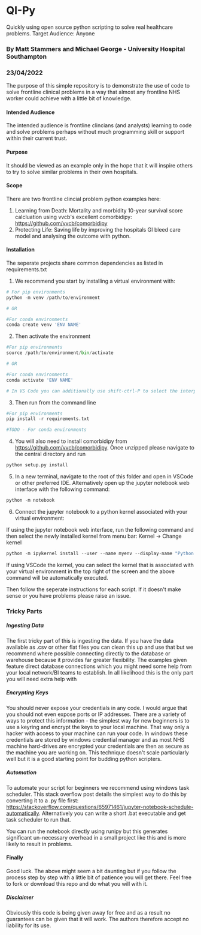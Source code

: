 # QI-Py

Quickly using open source python scripting to solve real healthcare problems. Target Audience: Anyone

### By Matt Stammers and Michael George - University Hospital Southampton
### 23/04/2022

The purpose of this simple repository is to demonstrate the use of code to solve frontline clinical problems in a way that almost any frontline NHS worker could achieve with a little bit of knowledge. 

#### Intended Audience

The intended audience is frontline clincians (and analysts) learning to code and solve problems perhaps without much programming skill or support within their current trust.

#### Purpose

It should be viewed as an example only in the hope that it will inspire others to try to solve similar problems in their own hospitals. 

#### Scope

There are two frontline clincial problem python examples here:

1) Learning from Death: Mortality and morbidity 10-year survival score calcluation using vvcb's excellent comorbidipy: https://github.com/vvcb/comorbidipy
2) Protecting Life: Saving life by improving the hospitals GI bleed care model and analysing the outcome with python.

#### Installation

The seperate projects share common dependencies as listed in requirements.txt

1. We recommend you start by installing a virtual environment with: 

```python
# For pip environments
python -m venv /path/to/environment

# OR

#For conda environments
conda create venv 'ENV NAME'
```

2. Then activate the environment
```python
#For pip environments
source /path/to/environment/bin/activate

# OR

#For conda environments
conda activate 'ENV NAME'

# In VS Code you can additionally use shift-ctrl-P to select the interpreter
```

3. Then run from the command line
```python
#For pip environments
pip install -r requirements.txt

#TODO - For conda environments
```

4. You will also need to install comorbidipy from https://github.com/vvcb/comorbidipy. Once unzipped please navigate to the central directory and run
```python
python setup.py install
```

5. In a new terminal, navigate to the root of this folder and open in VSCode or other preferred IDE. Alternatively open up the jupyter notebook web interface with the following command:
```python
python -m notebook
```

6. Connect the jupyter notebook to a python kernel associated with your virtual environment:

If using the jupyter notebook web interface, run the following command and then select the newly installed kernel from menu bar: Kernel -> Change kernel
```python
python -m ipykernel install --user --name myenv --display-name "Python (myenv)"
```

If using VSCode the kernel, you can select the kernel that is associated with your virtual environment in the top right of the screen and the above command will be automatically executed.


Then follow the seperate instructions for each script. If it doesn't make sense or you have problems please raise an issue.

### Tricky Parts

##### Ingesting Data

The first tricky part of this is ingesting the data. If you have the data available as .csv or other flat files you can clean this up and use that but we recommend where possible connecting directly to the database or warehouse because it provides far greater flexibility. The examples given feature direct database connections which you might need some help from your local network/BI teams to establish. In all likelihood this is the only part you will need extra help with

##### Encrypting Keys

You should never expose your credentials in any code. I would argue that you should not even expose ports or IP addresses. There are a variety of ways to protect this information - the simplest way for new beginners is to use a keyring and encrypt the keys to your local machine. That way only a hacker with access to your machine can run your code. In windows these credentials are stored by windows credential manager and as most NHS machine hard-drives are encrypted your credentials are then as secure as the machine you are working on. This technique doesn't scale particularly well but it is a good starting point for budding python scripters.

##### Automation

To automate your script for beginners we recommend using windows task scheduler. This stack overflow post details the simplest way to do this by converting it to a .py file first: https://stackoverflow.com/questions/65971461/jupyter-notebook-schedule-automatically. Alternatively you can write a short .bat executable and get task scheduler to run that. 

You can run the notebook directly using runipy but this generates significant un-necessary overhead in a small project like this and is more likely to result in problems.

#### Finally

Good luck. The above might seem a bit daunting but if you follow the process step by step with a little bit of patience you will get there. Feel free to fork or download this repo and do what you will with it. 

##### Disclaimer

Obviously this code is being given away for free and as a result no guarantees can be given that it will work. The authors therefore accept no liability for its use.
